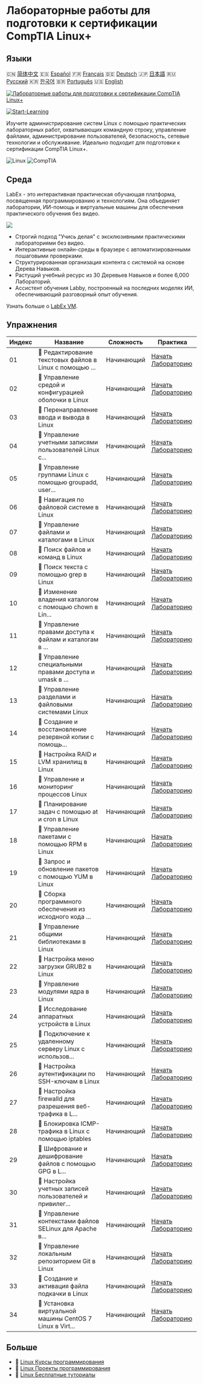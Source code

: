 # Лабораторные работы для подготовки к сертификации CompTIA Linux+

## Языки

🇨🇳 [简体中文](README_zh.md) 🇪🇸 [Español](README_es.md) 🇫🇷 [Français](README_fr.md) 🇩🇪 [Deutsch](README_de.md) 🇯🇵 [日本語](README_ja.md) 🇷🇺 [Русский](README_ru.md) 🇰🇷 [한국어](README_ko.md) 🇧🇷 [Português](README_pt.md) 🇺🇸 [English](README.md) 

[![Лабораторные работы для подготовки к сертификации CompTIA Linux+](https://cover-creator.labex.io/comptia-linux-plus-training-labs.png?lang=ru)](https://labex.io/ru/courses/comptia-linux-plus-training-labs)

[![Start-Learning](https://img.shields.io/badge/Start-Learning-whitesmoke?style=for-the-badge)](https://labex.io/ru/courses/comptia-linux-plus-training-labs)

Изучите администрирование систем Linux с помощью практических лабораторных работ, охватывающих командную строку, управление файлами, администрирование пользователей, безопасность, сетевые технологии и обслуживание. Идеально подходит для подготовки к сертификации CompTIA Linux+.

![Linux](https://img.shields.io/badge/Linux-whitesmoke?style=for-the-badge&logo=linux)
![CompTIA](https://img.shields.io/badge/CompTIA-whitesmoke?style=for-the-badge&logo=comptia)


## Среда

LabEx - это интерактивная практическая обучающая платформа, посвященная программированию и технологиям. Она объединяет лаборатории, ИИ-помощь и виртуальные машины для обеспечения практического обучения без видео.

![](https://tutorial-screenshot.getvm.io/images/vm-1725247253.png)

- Строгий подход "Учись делая" с эксклюзивными практическими лабораториями без видео.
- Интерактивные онлайн-среды в браузере с автоматизированными пошаговыми проверками.
- Структурированная организация контента с системой на основе Дерева Навыков.
- Растущий учебный ресурс из 30 Деревьев Навыков и более 6,000 Лабораторий.
- Ассистент обучения Labby, построенный на последних моделях ИИ, обеспечивающий разговорный опыт обучения.

Узнать больше о [LabEx VM](https://support.labex.io/using-labex/virtual-machine).

## Упражнения

|   Индекс | Название                                                 | Сложность   | Практика                                                                                                                                                |
|----------|----------------------------------------------------------|-------------|---------------------------------------------------------------------------------------------------------------------------------------------------------|
|       01 | 📖 Редактирование текстовых файлов в Linux с помощью ... | Начинающий  | <a target='_blank' href='https://labex.io/ru/tutorials/linux-edit-text-files-in-linux-with-vim-and-nano-591076'>Начать Лабораторию</a>                  |
|       02 | 📖 Управление средой и конфигурацией оболочки в Linux    | Начинающий  | <a target='_blank' href='https://labex.io/ru/tutorials/linux-manage-shell-environment-and-configuration-in-linux-590838'>Начать Лабораторию</a>         |
|       03 | 📖 Перенаправление ввода и вывода в Linux                | Начинающий  | <a target='_blank' href='https://labex.io/ru/tutorials/linux-redirecting-input-and-output-in-linux-590840'>Начать Лабораторию</a>                       |
|       04 | 📖 Управление учетными записями пользователей Linux с... | Начинающий  | <a target='_blank' href='https://labex.io/ru/tutorials/linux-manage-linux-user-accounts-with-useradd-usermod-and-userdel-590837'>Начать Лабораторию</a> |
|       05 | 📖 Управление группами Linux с помощью groupadd, user... | Начинающий  | <a target='_blank' href='https://labex.io/ru/tutorials/linux-manage-linux-groups-with-groupadd-usermod-and-groupdel-590836'>Начать Лабораторию</a>      |
|       06 | 📖 Навигация по файловой системе в Linux                 | Начинающий  | <a target='_blank' href='https://labex.io/ru/tutorials/linux-navigate-the-filesystem-in-linux-590971'>Начать Лабораторию</a>                            |
|       07 | 📖 Управление файлами и каталогами в Linux               | Начинающий  | <a target='_blank' href='https://labex.io/ru/tutorials/linux-manage-files-and-directories-in-linux-590835'>Начать Лабораторию</a>                       |
|       08 | 📖 Поиск файлов и команд в Linux                         | Начинающий  | <a target='_blank' href='https://labex.io/ru/tutorials/linux-find-files-and-commands-in-linux-590834'>Начать Лабораторию</a>                            |
|       09 | 📖 Поиск текста с помощью grep в Linux                   | Начинающий  | <a target='_blank' href='https://labex.io/ru/tutorials/linux-search-text-with-grep-in-linux-590841'>Начать Лабораторию</a>                              |
|       10 | 📖 Изменение владения каталогом с помощью chown в Lin... | Начинающий  | <a target='_blank' href='https://labex.io/ru/tutorials/linux-modify-directory-ownership-with-chown-in-linux-590847'>Начать Лабораторию</a>              |
|       11 | 📖 Управление правами доступа к файлам и каталогам в ... | Начинающий  | <a target='_blank' href='https://labex.io/ru/tutorials/linux-manage-file-and-directory-permissions-in-linux-590844'>Начать Лабораторию</a>              |
|       12 | 📖 Управление специальными правами доступа и umask в ... | Начинающий  | <a target='_blank' href='https://labex.io/ru/tutorials/linux-manage-special-permissions-and-umask-in-linux-590846'>Начать Лабораторию</a>               |
|       13 | 📖 Управление разделами и файловыми системами Linux      | Начинающий  | <a target='_blank' href='https://labex.io/ru/tutorials/linux-manage-linux-partitions-and-filesystems-590845'>Начать Лабораторию</a>                     |
|       14 | 📖 Создание и восстановление резервной копии с помощь... | Начинающий  | <a target='_blank' href='https://labex.io/ru/tutorials/linux-create-and-restore-a-backup-with-tar-in-linux-590843'>Начать Лабораторию</a>               |
|       15 | 📖 Настройка RAID и LVM хранилищ в Linux                 | Начинающий  | <a target='_blank' href='https://labex.io/ru/tutorials/linux-configure-raid-and-lvm-storage-in-linux-590842'>Начать Лабораторию</a>                     |
|       16 | 📖 Управление и мониторинг процессов Linux               | Начинающий  | <a target='_blank' href='https://labex.io/ru/tutorials/linux-manage-and-monitor-linux-processes-590864'>Начать Лабораторию</a>                          |
|       17 | 📖 Планирование задач с помощью at и cron в Linux        | Начинающий  | <a target='_blank' href='https://labex.io/ru/tutorials/linux-schedule-tasks-with-at-and-cron-in-linux-590870'>Начать Лабораторию</a>                    |
|       18 | 📖 Управление пакетами с помощью RPM в Linux             | Начинающий  | <a target='_blank' href='https://labex.io/ru/tutorials/rhel-managing-packages-with-rpm-in-linux-590868'>Начать Лабораторию</a>                          |
|       19 | 📖 Запрос и обновление пакетов с помощью YUM в Linux     | Начинающий  | <a target='_blank' href='https://labex.io/ru/tutorials/rhel-query-and-update-packages-with-yum-in-linux-590869'>Начать Лабораторию</a>                  |
|       20 | 📖 Сборка программного обеспечения из исходного кода ... | Начинающий  | <a target='_blank' href='https://labex.io/ru/tutorials/linux-build-software-from-source-code-in-linux-590853'>Начать Лабораторию</a>                    |
|       21 | 📖 Управление общими библиотеками в Linux                | Начинающий  | <a target='_blank' href='https://labex.io/ru/tutorials/linux-manage-shared-libraries-in-linux-590867'>Начать Лабораторию</a>                            |
|       22 | 📖 Настройка меню загрузки GRUB2 в Linux                 | Начинающий  | <a target='_blank' href='https://labex.io/ru/tutorials/linux-customize-the-grub2-boot-menu-in-linux-590859'>Начать Лабораторию</a>                      |
|       23 | 📖 Управление модулями ядра в Linux                      | Начинающий  | <a target='_blank' href='https://labex.io/ru/tutorials/linux-manage-kernel-modules-in-linux-590865'>Начать Лабораторию</a>                              |
|       24 | 📖 Исследование аппаратных устройств в Linux             | Начинающий  | <a target='_blank' href='https://labex.io/ru/tutorials/linux-explore-hardware-devices-in-linux-590861'>Начать Лабораторию</a>                           |
|       25 | 📖 Подключение к удаленному серверу Linux с использов... | Начинающий  | <a target='_blank' href='https://labex.io/ru/tutorials/linux-connect-to-a-remote-linux-server-using-ssh-590857'>Начать Лабораторию</a>                  |
|       26 | 📖 Настройка аутентификации по SSH-ключам в Linux        | Начинающий  | <a target='_blank' href='https://labex.io/ru/tutorials/linux-configure-ssh-public-key-authentication-in-linux-590855'>Начать Лабораторию</a>            |
|       27 | 📖 Настройка firewalld для разрешения веб-трафика в L... | Начинающий  | <a target='_blank' href='https://labex.io/ru/tutorials/linux-configure-firewalld-to-allow-web-traffic-in-linux-590854'>Начать Лабораторию</a>           |
|       28 | 📖 Блокировка ICMP-трафика в Linux с помощью iptables    | Начинающий  | <a target='_blank' href='https://labex.io/ru/tutorials/linux-block-icmp-traffic-in-linux-using-iptables-590852'>Начать Лабораторию</a>                  |
|       29 | 📖 Шифрование и дешифрование файлов с помощью GPG в L... | Начинающий  | <a target='_blank' href='https://labex.io/ru/tutorials/linux-encrypt-and-decrypt-files-with-gpg-in-linux-590860'>Начать Лабораторию</a>                 |
|       30 | 📖 Настройка учетных записей пользователей и привилег... | Начинающий  | <a target='_blank' href='https://labex.io/ru/tutorials/linux-configure-user-accounts-and-sudo-privileges-in-linux-590856'>Начать Лабораторию</a>        |
|       31 | 📖 Управление контекстами файлов SELinux для Apache в... | Начинающий  | <a target='_blank' href='https://labex.io/ru/tutorials/linux-manage-selinux-file-contexts-for-apache-in-linux-590866'>Начать Лабораторию</a>            |
|       32 | 📖 Управление локальным репозиторием Git в Linux         | Начинающий  | <a target='_blank' href='https://labex.io/ru/tutorials/linux-manage-a-local-git-repository-in-linux-590863'>Начать Лабораторию</a>                      |
|       33 | 📖 Создание и активация файла подкачки в Linux           | Начинающий  | <a target='_blank' href='https://labex.io/ru/tutorials/linux-create-and-activate-a-swap-file-in-linux-590858'>Начать Лабораторию</a>                    |
|       34 | 📖 Установка виртуальной машины CentOS 7 Linux в Virt... | Начинающий  | <a target='_blank' href='https://labex.io/ru/tutorials/linux-install-a-centos-7-linux-vm-in-virtualbox-590862'>Начать Лабораторию</a>                   |

## Больше

- 🔗 [Linux Курсы программирования](https://github.com/labex-labs/awesome-programming-courses)
- 🔗 [Linux Проекты программирования](https://github.com/labex-labs/awesome-programming-projects)
- 🔗 [Linux Бесплатные туториалы](https://github.com/labex-labs/linux-free-tutorials)

